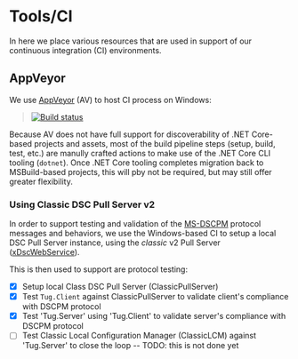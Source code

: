 # Tools/CI

In here we place various resources that are used in support of our continuous integration (CI)
environments.

## AppVeyor

We use [AppVeyor](appveyor.com) (AV) to host CI process on Windows:

 > [![Build status](https://ci.appveyor.com/api/projects/status/xw3k8flvys5g37ct?svg=true)](https://ci.appveyor.com/project/ebekker/tug)

Because AV does not have full support for discoverability of .NET Core-based projects and assets,
most of the build pipeline steps (setup, build, test, etc.) are manully crafted actions to make
use of the .NET Core CLI tooling (`dotnet`).  Once .NET Core tooling completes migration back to
MSBuild-based projects, this will pby not be required, but may still offer greater flexibility.


### Using Classic DSC Pull Server v2

In order to support testing and validation of the
[MS-DSCPM](https://msdn.microsoft.com/en-us/library/dn393548.aspx)
protocol messages and behaviors, we use the Windows-based CI to setup a local DSC Pull Server
instance, using the *classic* v2 Pull Server
([xDscWebService](https://github.com/PowerShell/xPSDesiredStateConfiguration#xdscwebservice)).

This is then used to support are protocol testing:
* [x] Setup local Class DSC Pull Server (ClassicPullServer)
* [x] Test `Tug.Client` against ClassicPullServer to validate client's compliance with DSCPM protocol
* [x] Test 'Tug.Server' using 'Tug.Client' to validate server's compliance with DSCPM protocol
* [ ] Test Classic Local Configuration Manager (ClassicLCM) against 'Tug.Server' to close the loop -- TODO: this is not done yet
